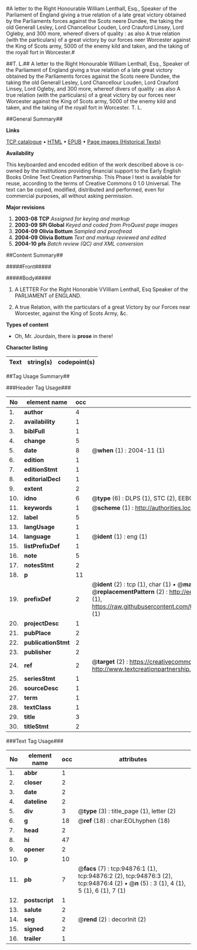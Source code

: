 #A letter to the Right Honourable William Lenthall, Esq., Speaker of the Parliament of England giving a true relation of a late great victory obtained by the Parliaments forces against the Scots neere Dundee, the taking the old Generall Lesley, Lord Chancellour Louden, Lord Crauford Linsey, Lord Ogleby, and 300 more, whereof divers of quality : as also A true relation (with the particulars) of a great victory by our forces neer Worcester against the King of Scots army, 5000 of the enemy kild and taken, and the taking of the royall fort in Worcester.#

##T. L.##
A letter to the Right Honourable William Lenthall, Esq., Speaker of the Parliament of England giving a true relation of a late great victory obtained by the Parliaments forces against the Scots neere Dundee, the taking the old Generall Lesley, Lord Chancellour Louden, Lord Crauford Linsey, Lord Ogleby, and 300 more, whereof divers of quality : as also A true relation (with the particulars) of a great victory by our forces neer Worcester against the King of Scots army, 5000 of the enemy kild and taken, and the taking of the royall fort in Worcester.
T. L.

##General Summary##

**Links**

[TCP catalogue](http://www.ota.ox.ac.uk/tcp/)  • 
[HTML](http://tei.it.ox.ac.uk/tcp/Texts-HTML/free/A49/A49847.html)  • 
[EPUB](http://tei.it.ox.ac.uk/tcp/Texts-EPUB/free/A49/A49847.epub) • 
[Page images (Historical Texts)](https://data.historicaltexts.jisc.ac.uk/view?pubId=eebo-12877311e&pageId=eebo-12877311e-94876-1)

**Availability**

This keyboarded and encoded edition of the
	       work described above is co-owned by the institutions
	       providing financial support to the Early English Books
	       Online Text Creation Partnership. This Phase I text is
	       available for reuse, according to the terms of Creative
	       Commons 0 1.0 Universal. The text can be copied,
	       modified, distributed and performed, even for
	       commercial purposes, all without asking permission.

**Major revisions**

1. __2003-08__ __TCP__ *Assigned for keying and markup*
1. __2003-09__ __SPi Global__ *Keyed and coded from ProQuest page images*
1. __2004-09__ __Olivia Bottum__ *Sampled and proofread*
1. __2004-09__ __Olivia Bottum__ *Text and markup reviewed and edited*
1. __2004-10__ __pfs__ *Batch review (QC) and XML conversion*

##Content Summary##

#####Front#####

#####Body#####

1. A LETTER For the Right Honorable VVilliam Lenthall, Esq Speaker of the PARLIAMENT of ENGLAND.

1. A true Relation, with the particulars of a great Victory by our Forces near Worcester, against the King of Scots Army, &c.

**Types of content**

  * Oh, Mr. Jourdain, there is **prose** in there!

**Character listing**


|Text|string(s)|codepoint(s)|
|---|---|---|

##Tag Usage Summary##

###Header Tag Usage###

|No|element name|occ|attributes|
|---|---|---|---|
|1.|__author__|4||
|2.|__availability__|1||
|3.|__biblFull__|1||
|4.|__change__|5||
|5.|__date__|8| @__when__ (1) : 2004-11 (1)|
|6.|__edition__|1||
|7.|__editionStmt__|1||
|8.|__editorialDecl__|1||
|9.|__extent__|2||
|10.|__idno__|6| @__type__ (6) : DLPS (1), STC (2), EEBO-CITATION (1), OCLC (1), VID (1)|
|11.|__keywords__|1| @__scheme__ (1) : http://authorities.loc.gov/ (1)|
|12.|__label__|5||
|13.|__langUsage__|1||
|14.|__language__|1| @__ident__ (1) : eng (1)|
|15.|__listPrefixDef__|1||
|16.|__note__|5||
|17.|__notesStmt__|2||
|18.|__p__|11||
|19.|__prefixDef__|2| @__ident__ (2) : tcp (1), char (1)  •  @__matchPattern__ (2) : ([0-9\-]+):([0-9IVX]+) (1), (.+) (1)  •  @__replacementPattern__ (2) : http://eebo.chadwyck.com/downloadtiff?vid=$1&page=$2 (1), https://raw.githubusercontent.com/textcreationpartnership/Texts/master/tcpchars.xml#$1 (1)|
|20.|__projectDesc__|1||
|21.|__pubPlace__|2||
|22.|__publicationStmt__|2||
|23.|__publisher__|2||
|24.|__ref__|2| @__target__ (2) : https://creativecommons.org/publicdomain/zero/1.0/ (1), http://www.textcreationpartnership.org/docs/. (1)|
|25.|__seriesStmt__|1||
|26.|__sourceDesc__|1||
|27.|__term__|1||
|28.|__textClass__|1||
|29.|__title__|3||
|30.|__titleStmt__|2||


###Text Tag Usage###

|No|element name|occ|attributes|
|---|---|---|---|
|1.|__abbr__|1||
|2.|__closer__|2||
|3.|__date__|2||
|4.|__dateline__|2||
|5.|__div__|3| @__type__ (3) : title_page (1), letter (2)|
|6.|__g__|18| @__ref__ (18) : char:EOLhyphen (18)|
|7.|__head__|2||
|8.|__hi__|47||
|9.|__opener__|2||
|10.|__p__|10||
|11.|__pb__|7| @__facs__ (7) : tcp:94876:1 (1), tcp:94876:2 (2), tcp:94876:3 (2), tcp:94876:4 (2)  •  @__n__ (5) : 3 (1), 4 (1), 5 (1), 6 (1), 7 (1)|
|12.|__postscript__|1||
|13.|__salute__|2||
|14.|__seg__|2| @__rend__ (2) : decorInit (2)|
|15.|__signed__|2||
|16.|__trailer__|1||
